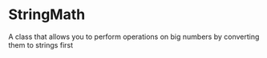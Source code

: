 # StringMath
A class that allows you to perform operations on big numbers by converting them to strings first
